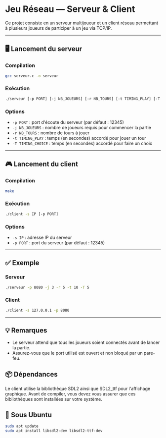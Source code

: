 # Jeu Réseau — Serveur & Client

Ce projet consiste en un serveur multijoueur et un client réseau permettant à plusieurs joueurs de participer à un jeu via TCP/IP.

---

## 🖥️ Lancement du serveur

### Compilation

```bash
gcc serveur.c -o serveur
```

### Exécution

```bash
./serveur [-p PORT] [-j NB_JOUEURS] [-r NB_TOURS] [-t TIMING_PLAY] [-T TIMING_CHOICE]
```

### Options

- `-p PORT` : port d'écoute du serveur (par défaut : 12345)
- `-j NB_JOUEURS` : nombre de joueurs requis pour commencer la partie
- `-r NB_TOURS` : nombre de tours à jouer
- `-t TIMING_PLAY` : temps (en secondes) accordé pour jouer un tour
- `-T TIMING_CHOICE` : temps (en secondes) accordé pour faire un choix

---

## 🎮 Lancement du client

### Compilation

```bash
make
```

### Exécution

```bash
./client -s IP [-p PORT]
```

### Options

- `-s IP` : adresse IP du serveur
- `-p PORT` : port du serveur (par défaut : 12345)

---

## ✅ Exemple

### Serveur

```bash
./serveur -p 8080 -j 3 -r 5 -t 10 -T 5
```

### Client

```bash
./client -s 127.0.0.1 -p 8080
```

---

## 💡 Remarques

- Le serveur attend que tous les joueurs soient connectés avant de lancer la partie.
- Assurez-vous que le port utilisé est ouvert et non bloqué par un pare-feu.

## 📦 Dépendances
Le client utilise la bibliothèque SDL2 ainsi que SDL2_ttf pour l'affichage graphique. Avant de compiler, vous devez vous assurer que ces bibliothèques sont installées sur votre système.

## 🔧 Sous Ubuntu
```bash
sudo apt update
sudo apt install libsdl2-dev libsdl2-ttf-dev
```
